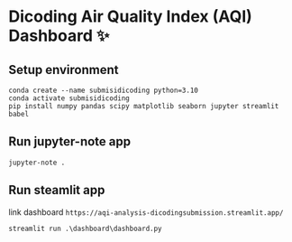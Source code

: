 # Dicoding Air Quality Index (AQI) Dashboard ✨

## Setup environment
```
conda create --name submisidicoding python=3.10
conda activate submisidicoding
pip install numpy pandas scipy matplotlib seaborn jupyter streamlit babel
```

## Run jupyter-note app
```
jupyter-note .
```

## Run steamlit app
link dashboard
```https://aqi-analysis-dicodingsubmission.streamlit.app/```
```
streamlit run .\dashboard\dashboard.py
```